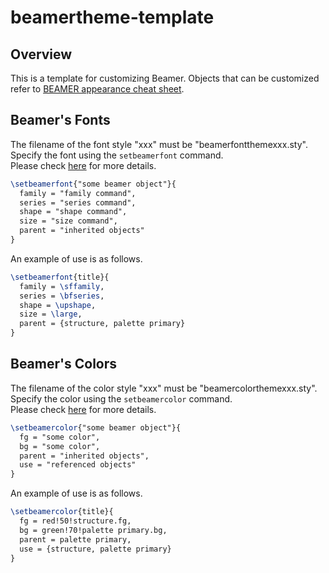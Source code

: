 # beamertheme-template

## Overview

This is a template for customizing Beamer. Objects that can be customized refer to [BEAMER appearance cheat sheet](http://www.cpt.univ-mrs.fr/~masson/latex/Beamer-appearance-cheat-sheet.pdf).

## Beamer's Fonts

The filename of the font style "xxx" must be "beamerfontthemexxx.sty".  
Specify the font using the `setbeamerfont` command.  
Please check [here](https://ftp.kddilabs.jp/CTAN/macros/latex/contrib/beamer/doc/beameruserguide.pdf#page=202) for more details.

```sty
\setbeamerfont{"some beamer object"}{
  family = "family command",
  series = "series command",
  shape = "shape command",
  size = "size command",
  parent = "inherited objects"
}
```

An example of use is as follows.

```sty
\setbeamerfont{title}{
  family = \sffamily,
  series = \bfseries,
  shape = \upshape,
  size = \large,
  parent = {structure, palette primary}
}
```

## Beamer's Colors

The filename of the color style "xxx" must be "beamercolorthemexxx.sty".  
Specify the color using the `setbeamercolor` command.  
Please check [here](https://ftp.kddilabs.jp/CTAN/macros/latex/contrib/beamer/doc/beameruserguide.pdf#page=188) for more details.

```sty
\setbeamercolor{"some beamer object"}{
  fg = "some color",
  bg = "some color",
  parent = "inherited objects",
  use = "referenced objects"
}
```

An example of use is as follows.

```sty
\setbeamercolor{title}{
  fg = red!50!structure.fg,
  bg = green!70!palette primary.bg,
  parent = palette primary,
  use = {structure, palette primary}
}
```
